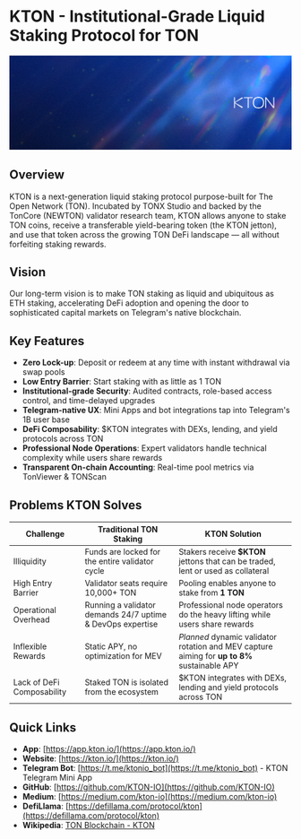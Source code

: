 # KTON - Institutional-Grade Liquid Staking Protocol for TON

![KTON Banner](./image/banner.png)

## Overview

KTON is a next-generation liquid staking protocol purpose-built for The Open Network (TON). Incubated by TONX Studio and backed by the TonCore (NEWTON) validator research team, KTON allows anyone to stake TON coins, receive a transferable yield-bearing token (the KTON jetton), and use that token across the growing TON DeFi landscape — all without forfeiting staking rewards.

## Vision

Our long-term vision is to make TON staking as liquid and ubiquitous as ETH staking, accelerating DeFi adoption and opening the door to sophisticated capital markets on Telegram's native blockchain.

## Key Features

- **Zero Lock-up**: Deposit or redeem at any time with instant withdrawal via swap pools
- **Low Entry Barrier**: Start staking with as little as 1 TON
- **Institutional-grade Security**: Audited contracts, role-based access control, and time-delayed upgrades
- **Telegram-native UX**: Mini Apps and bot integrations tap into Telegram's 1B user base
- **DeFi Composability**: $KTON integrates with DEXs, lending, and yield protocols across TON
- **Professional Node Operations**: Expert validators handle technical complexity while users share rewards
- **Transparent On-chain Accounting**: Real-time pool metrics via TonViewer & TONScan

## Problems KTON Solves

| Challenge | Traditional TON Staking | KTON Solution |
|-----------|-------------------------|---------------|
| Illiquidity | Funds are locked for the entire validator cycle | Stakers receive **$KTON** jettons that can be traded, lent or used as collateral |
| High Entry Barrier | Validator seats require 10,000+ TON | Pooling enables anyone to stake from **1 TON** |
| Operational Overhead | Running a validator demands 24/7 uptime & DevOps expertise | Professional node operators do the heavy lifting while users share rewards |
| Inflexible Rewards | Static APY, no optimization for MEV | *Planned* dynamic validator rotation and MEV capture aiming for **up to 8%** sustainable APY |
| Lack of DeFi Composability | Staked TON is isolated from the ecosystem | $KTON integrates with DEXs, lending and yield protocols across TON |

## Quick Links

- **App**: [https://app.kton.io/](https://app.kton.io/)
- **Website**: [https://kton.io/](https://kton.io/)
- **Telegram Bot**: [https://t.me/ktonio_bot](https://t.me/ktonio_bot) - KTON Telegram Mini App
- **GitHub**: [https://github.com/KTON-IO](https://github.com/KTON-IO)
- **Medium**: [https://medium.com/kton-io](https://medium.com/kton-io)
- **DefiLlama**: [https://defillama.com/protocol/kton](https://defillama.com/protocol/kton)
- **Wikipedia**: [TON Blockchain - KTON](https://en.wikipedia.org/wiki/TON_(blockchain)#KTON)